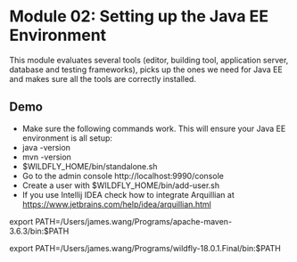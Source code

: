 # Module 02: Setting up the Java EE Environment

This module evaluates several tools (editor, building tool, application server, database and testing frameworks), picks up the ones we need for Java EE and makes sure all the tools are correctly installed.


## Demo 

* Make sure the following commands work. This will ensure your Java EE environment is all setup:
* java -version
* mvn -version
* $WILDFLY_HOME/bin/standalone.sh
* Go to the admin console http://localhost:9990/console
* Create a user with $WILDFLY_HOME/bin/add-user.sh
* If you use Intellij IDEA check how to integrate Arquillian at https://www.jetbrains.com/help/idea/arquillian.html

export PATH=/Users/james.wang/Programs/apache-maven-3.6.3/bin:$PATH

export PATH=/Users/james.wang/Programs/wildfly-18.0.1.Final/bin:$PATH
